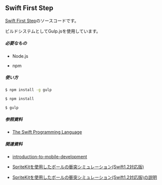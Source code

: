 ## Swift First Step

[Swift First Step](http://code0-sh.github.io/SwiftFirstStep/)のソースコードです。

ビルドシステムとしてGulp.jsを使用しています。

##### 必要なもの

- Node.js

- npm

##### 使い方

```bash
$ npm install -g gulp
```

```bash
$ npm install
```

```bash
$ gulp
```

##### 参照資料

- [The Swift Programming Language](https://developer.apple.com/library/ios/documentation/Swift/Conceptual/Swift_Programming_Language/)

##### 関連資料

- [introduction-to-mobile-development](https://prezi.com/sznbdzim1oxv/introduction-to-mobile-development/)

- [SpriteKitを使用したボールの衝突シミュレーション(Swift1.2対応版)](https://github.com/code0-sh/BallGame)

- [SpriteKitを使用したボールの衝突シミュレーション(Swift1.2対応版)の説明](http://code0-sh.github.io/BallGame/)

